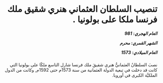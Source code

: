 <h1 dir="rtl">تنصيب السلطان العثماني هنري شقيق ملك فرنسا ملكا على بولونيا .</h1>

<h5 dir="rtl">العام الهجري:  981

الشهر القمري: محرم

العام الميلادي: 1573</h5>

<p dir="rtl">نصبَ السلطانُ العثمانيُّ هنري شقيقَ ملك فرنسا شارل التاسع ملكًا على بولونيا التي كانت قد دخلت في تبعية الدولة العثمانية من سنة 1573م حتى 1592م, وكانت من الدول الملكيَّة الكبرى في أوروبا.</p></br>
